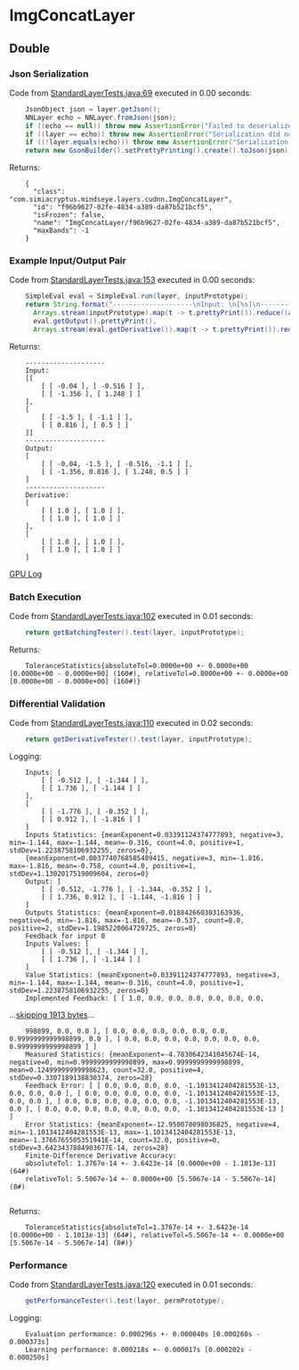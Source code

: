 # ImgConcatLayer
## Double
### Json Serialization
Code from [StandardLayerTests.java:69](../../../../../../../../src/main/java/com/simiacryptus/mindseye/test/StandardLayerTests.java#L69) executed in 0.00 seconds: 
```java
    JsonObject json = layer.getJson();
    NNLayer echo = NNLayer.fromJson(json);
    if ((echo == null)) throw new AssertionError("Failed to deserialize");
    if ((layer == echo)) throw new AssertionError("Serialization did not copy");
    if ((!layer.equals(echo))) throw new AssertionError("Serialization not equal");
    return new GsonBuilder().setPrettyPrinting().create().toJson(json);
```

Returns: 

```
    {
      "class": "com.simiacryptus.mindseye.layers.cudnn.ImgConcatLayer",
      "id": "f96b9627-02fe-4834-a389-da87b521bcf5",
      "isFrozen": false,
      "name": "ImgConcatLayer/f96b9627-02fe-4834-a389-da87b521bcf5",
      "maxBands": -1
    }
```



### Example Input/Output Pair
Code from [StandardLayerTests.java:153](../../../../../../../../src/main/java/com/simiacryptus/mindseye/test/StandardLayerTests.java#L153) executed in 0.00 seconds: 
```java
    SimpleEval eval = SimpleEval.run(layer, inputPrototype);
    return String.format("--------------------\nInput: \n[%s]\n--------------------\nOutput: \n%s\n--------------------\nDerivative: \n%s",
      Arrays.stream(inputPrototype).map(t -> t.prettyPrint()).reduce((a, b) -> a + ",\n" + b).get(),
      eval.getOutput().prettyPrint(),
      Arrays.stream(eval.getDerivative()).map(t -> t.prettyPrint()).reduce((a, b) -> a + ",\n" + b).get());
```

Returns: 

```
    --------------------
    Input: 
    [[
    	[ [ -0.04 ], [ -0.516 ] ],
    	[ [ -1.356 ], [ 1.248 ] ]
    ],
    [
    	[ [ -1.5 ], [ -1.1 ] ],
    	[ [ 0.816 ], [ 0.5 ] ]
    ]]
    --------------------
    Output: 
    [
    	[ [ -0.04, -1.5 ], [ -0.516, -1.1 ] ],
    	[ [ -1.356, 0.816 ], [ 1.248, 0.5 ] ]
    ]
    --------------------
    Derivative: 
    [
    	[ [ 1.0 ], [ 1.0 ] ],
    	[ [ 1.0 ], [ 1.0 ] ]
    ],
    [
    	[ [ 1.0 ], [ 1.0 ] ],
    	[ [ 1.0 ], [ 1.0 ] ]
    ]
```



[GPU Log](etc/cuda.log)

### Batch Execution
Code from [StandardLayerTests.java:102](../../../../../../../../src/main/java/com/simiacryptus/mindseye/test/StandardLayerTests.java#L102) executed in 0.01 seconds: 
```java
    return getBatchingTester().test(layer, inputPrototype);
```

Returns: 

```
    ToleranceStatistics{absoluteTol=0.0000e+00 +- 0.0000e+00 [0.0000e+00 - 0.0000e+00] (160#), relativeTol=0.0000e+00 +- 0.0000e+00 [0.0000e+00 - 0.0000e+00] (160#)}
```



### Differential Validation
Code from [StandardLayerTests.java:110](../../../../../../../../src/main/java/com/simiacryptus/mindseye/test/StandardLayerTests.java#L110) executed in 0.02 seconds: 
```java
    return getDerivativeTester().test(layer, inputPrototype);
```
Logging: 
```
    Inputs: [
    	[ [ -0.512 ], [ -1.344 ] ],
    	[ [ 1.736 ], [ -1.144 ] ]
    ],
    [
    	[ [ -1.776 ], [ -0.352 ] ],
    	[ [ 0.912 ], [ -1.816 ] ]
    ]
    Inputs Statistics: {meanExponent=0.03391124374777893, negative=3, min=-1.144, max=-1.144, mean=-0.316, count=4.0, positive=1, stdDev=1.2238758106932255, zeros=0},
    {meanExponent=0.0037740768585489415, negative=3, min=-1.816, max=-1.816, mean=-0.758, count=4.0, positive=1, stdDev=1.1302017519009604, zeros=0}
    Output: [
    	[ [ -0.512, -1.776 ], [ -1.344, -0.352 ] ],
    	[ [ 1.736, 0.912 ], [ -1.144, -1.816 ] ]
    ]
    Outputs Statistics: {meanExponent=0.018842660303163936, negative=6, min=-1.816, max=-1.816, mean=-0.537, count=8.0, positive=2, stdDev=1.1985220064729725, zeros=0}
    Feedback for input 0
    Inputs Values: [
    	[ [ -0.512 ], [ -1.344 ] ],
    	[ [ 1.736 ], [ -1.144 ] ]
    ]
    Value Statistics: {meanExponent=0.03391124374777893, negative=3, min=-1.144, max=-1.144, mean=-0.316, count=4.0, positive=1, stdDev=1.2238758106932255, zeros=0}
    Implemented Feedback: [ [ 1.0, 0.0, 0.0, 0.0, 0.0, 0.0, 0.0,
```
...[skipping 1913 bytes](etc/35.txt)...
```
    998899, 0.0, 0.0 ], [ 0.0, 0.0, 0.0, 0.0, 0.0, 0.0, 0.9999999999998899, 0.0 ], [ 0.0, 0.0, 0.0, 0.0, 0.0, 0.0, 0.0, 0.9999999999998899 ] ]
    Measured Statistics: {meanExponent=-4.7830642341045674E-14, negative=0, min=0.9999999999998899, max=0.9999999999998899, mean=0.12499999999998623, count=32.0, positive=4, stdDev=0.3307189138830374, zeros=28}
    Feedback Error: [ [ 0.0, 0.0, 0.0, 0.0, -1.1013412404281553E-13, 0.0, 0.0, 0.0 ], [ 0.0, 0.0, 0.0, 0.0, 0.0, -1.1013412404281553E-13, 0.0, 0.0 ], [ 0.0, 0.0, 0.0, 0.0, 0.0, 0.0, -1.1013412404281553E-13, 0.0 ], [ 0.0, 0.0, 0.0, 0.0, 0.0, 0.0, 0.0, -1.1013412404281553E-13 ] ]
    Error Statistics: {meanExponent=-12.958078098036825, negative=4, min=-1.1013412404281553E-13, max=-1.1013412404281553E-13, mean=-1.3766765505351941E-14, count=32.0, positive=0, stdDev=3.6423437884903677E-14, zeros=28}
    Finite-Difference Derivative Accuracy:
    absoluteTol: 1.3767e-14 +- 3.6423e-14 [0.0000e+00 - 1.1013e-13] (64#)
    relativeTol: 5.5067e-14 +- 0.0000e+00 [5.5067e-14 - 5.5067e-14] (8#)
    
```

Returns: 

```
    ToleranceStatistics{absoluteTol=1.3767e-14 +- 3.6423e-14 [0.0000e+00 - 1.1013e-13] (64#), relativeTol=5.5067e-14 +- 0.0000e+00 [5.5067e-14 - 5.5067e-14] (8#)}
```



### Performance
Code from [StandardLayerTests.java:120](../../../../../../../../src/main/java/com/simiacryptus/mindseye/test/StandardLayerTests.java#L120) executed in 0.01 seconds: 
```java
    getPerformanceTester().test(layer, permPrototype);
```
Logging: 
```
    Evaluation performance: 0.000296s +- 0.000040s [0.000260s - 0.000373s]
    Learning performance: 0.000218s +- 0.000017s [0.000202s - 0.000250s]
    
```

